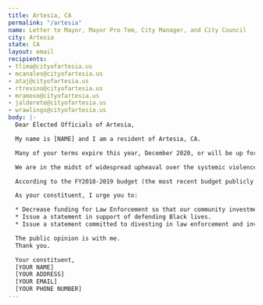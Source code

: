 ```yaml
---
title: Artesia, CA
permalink: "/artesia"
name: Letter to Mayor, Mayor Pro Tem, City Manager, and City Council
city: Artesia
state: CA
layout: email
recipients:
- tlima@cityofartesia.us
- mcanales@cityofartesia.us
- ataj@cityofartesia.us
- rtrevino@cityofartesia.us
- mramoso@cityofartesia.us
- jalderete@cityofartesia.us
- wrawlings@cityofartesia.us
body: |-
  Dear Elected Officials of Artesia,

  My name is [NAME] and I am a resident of Artesia, CA.

  Many of your terms expire this year, December 2020, or will be up for re-election soon thereafter. The time for election is near, and the time for action is now. During the rest of your term, I urge you to take a stand for the national movement led by Black Lives Matter and commit to divesting from our dependency on law enforcement.

  We are in the midst of widespread upheaval over the systemic violence of policing, embodied by the LAPD’s well documented history of murdering Black people. As a part of greater LA county, now is a critical time to assert our city's commitment to justice.

  According to the FY2018-2019 budget (the most recent budget publicly available online), nearly half of Artesia's budget is allocated to Law Enforcement (41%). In comparison, Parks & Rec receives 9%, Maintenance and Public Works receives 7%, Building and Safety receives 3%, and Community Promotions receives only 2%.

  As your constituent, I urge you to:

  * Decrease funding for Law Enforcement so that our community investments significantly outweigh our law enforcement investment.
  * Issue a statement in support of defending Black lives.
  * Issue a statement committed to divesting in law enforcement and investing those funds to programs proven to more effectively promote a safe and equitable community.

  The public opinion is with me.
  Thank you.

  Your constituent,
  [YOUR NAME]
  [YOUR ADDRESS]
  [YOUR EMAIL]
  [YOUR PHONE NUMBER]
---
```


